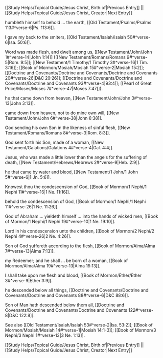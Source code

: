 [[Study Helps/Topical Guide/Jesus Christ, Birth of|Previous Entry]]  ||  [[Study Helps/Topical Guide/Jesus Christ, Creator|Next Entry]]

 humbleth himself to behold ... the earth, [[Old Testament/Psalms/Psalms 113#^verse-6|Ps. 113:6]].

 I gave my back to the smiters, [[Old Testament/Isaiah/Isaiah 50#^verse-6|Isa. 50:6]].

 Word was made flesh, and dwelt among us, [[New Testament/John/John 1#^verse-14|John 1:14]] ([[New Testament/Romans/Romans 9#^verse-5|Rom. 9:5]]; [[New Testament/1 Timothy/1 Timothy 3#^verse-16|1 Tim. 3:16]]; [[Book of Mormon/Mosiah/Mosiah 15#^verse-2|Mosiah 15:2]]; [[Doctrine and Covenants/Doctrine and Covenants/Doctrine and Covenants 20#^verse-26|D&C 20:26]]; [[Doctrine and Covenants/Doctrine and Covenants/Doctrine and Covenants 93#^verse-4|93:4]]; [[Pearl of Great Price/Moses/Moses 7#^verse-47|Moses 7:47]]).

 he that came down from heaven, [[New Testament/John/John 3#^verse-13|John 3:13]].

 came down from heaven, not to do mine own will, [[New Testament/John/John 6#^verse-38|John 6:38]].

 God sending his own Son in the likeness of sinful flesh, [[New Testament/Romans/Romans 8#^verse-3|Rom. 8:3]].

 God sent forth his Son, made of a woman, [[New Testament/Galations/Galations 4#^verse-4|Gal. 4:4]].

 Jesus, who was made a little lower than the angels for the suffering of death, [[New Testament/Hebrews/Hebrews 2#^verse-9|Heb. 2:9]].

 he that came by water and blood, [[New Testament/1 John/1 John 5#^verse-6|1 Jn. 5:6]].

 Knowest thou the condescension of God, [[Book of Mormon/1 Nephi/1 Nephi 11#^verse-16|1 Ne. 11:16]].

 behold the condescension of God, [[Book of Mormon/1 Nephi/1 Nephi 11#^verse-26|1 Ne. 11:26]].

 God of Abraham ... yieldeth himself ... into the hands of wicked men, [[Book of Mormon/1 Nephi/1 Nephi 19#^verse-10|1 Ne. 19:10]].

 Lord in his condescension unto the children, [[Book of Mormon/2 Nephi/2 Nephi 4#^verse-26|2 Ne. 4:26]].

 Son of God suffereth according to the flesh, [[Book of Mormon/Alma/Alma 7#^verse-13|Alma 7:13]].

 my Redeemer; and he shall ... be born of a woman, [[Book of Mormon/Alma/Alma 19#^verse-13|Alma 19:13]].

 I shall take upon me flesh and blood, [[Book of Mormon/Ether/Ether 3#^verse-9|Ether 3:9]].

 he descended below all things, [[Doctrine and Covenants/Doctrine and Covenants/Doctrine and Covenants 88#^verse-6|D&C 88:6]].

 Son of Man hath descended below them all, [[Doctrine and Covenants/Doctrine and Covenants/Doctrine and Covenants 122#^verse-8|D&C 122:8]].

 See also [[Old Testament/Isaiah/Isaiah 53#^verse-2|Isa. 53:2]]; [[Book of Mormon/Mosiah/Mosiah 14#^verse-1|Mosiah 14:1-3]]; [[Book of Mormon/3 Nephi/3 Nephi 1#^verse-13|3 Ne. 1:13]].

[[Study Helps/Topical Guide/Jesus Christ, Birth of|Previous Entry]]  ||  [[Study Helps/Topical Guide/Jesus Christ, Creator|Next Entry]]